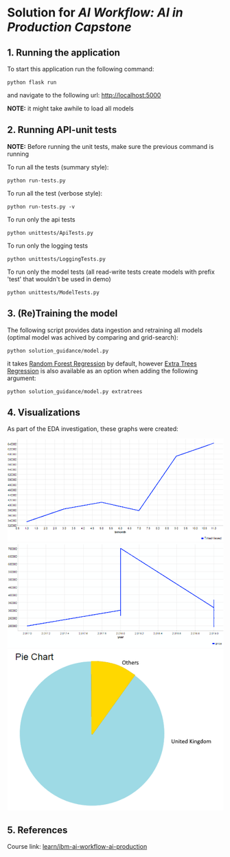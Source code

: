 # Solution for *AI Workflow: AI in Production Capstone*

## 1. Running the application
To start this application run the following command:
```
python flask run
```
and navigate to the following url: [http://localhost:5000](http://localhost:5000)

**NOTE:** it might take awhile to load all models

## 2. Running API-unit tests
**NOTE:** Before running the unit tests, make sure the previous command is running

To run all the tests (summary style):
```
python run-tests.py
```
To run all the test (verbose style):
```
python run-tests.py -v
```
To run only the api tests
```
python unittests/ApiTests.py
```
To run only the logging tests
```
python unittests/LoggingTests.py
```
To run only the model tests
(all read-write tests create models with prefix 'test' that wouldn't be used in demo)
```
python unittests/ModelTests.py
```

## 3. (Re)Training the model
The following script provides data ingestion and retraining all models (optimal model was achived by comparing and grid-search):
```
python solution_guidance/model.py
```
it takes [Random Forest Regression](https://scikit-learn.org/stable/modules/generated/sklearn.ensemble.RandomForestRegressor.html) by default, however [Extra Trees Regression](https://scikit-learn.org/stable/modules/generated/sklearn.ensemble.ExtraTreesRegressor.html) is also available as an option when adding the following argument:
```
python solution_guidance/model.py extratrees
```

## 4. Visualizations

As part of the EDA investigation, these graphs were created:

![alt text](static/img/img01.png)
![alt text](static/img/img02.png)
![alt text](static/img/img03.png)

## 5. References
Course link: [learn/ibm-ai-workflow-ai-production](https://www.coursera.org/learn/ibm-ai-workflow-ai-production)
